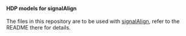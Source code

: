 #### HDP models for signalAlign

The files in this repository are to be used with [signalAlign](https://github.com/ArtRand/signalAlign), refer to the README there for details.
